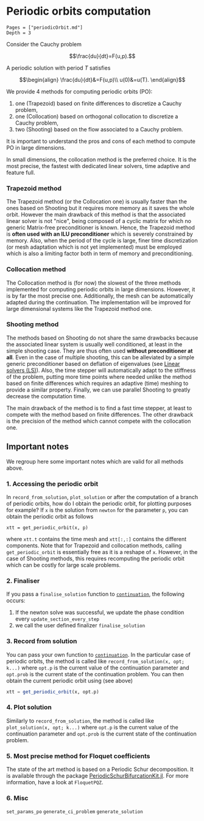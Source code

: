 # Periodic orbits computation

```@contents
Pages = ["periodicOrbit.md"]
Depth = 3
```

Consider the Cauchy problem

$$\frac{du}{dt}=F(u,p).$$

A periodic solution with period $T$ satisfies

$$\begin{align}
\frac{du}{dt}&=F(u,p)\\
u(0)&=u(T).
\end{align}$$

We provide 4 methods for computing periodic orbits (PO):

1. one (Trapezoid) based on finite differences to discretize a Cauchy problem,
2. one (Collocation) based on orthogonal collocation to discretize a Cauchy problem,
3. two (Shooting) based on the flow associated to a Cauchy problem.

It is important to understand the pros and cons of each method to compute PO in large dimensions.

In small dimensions, the collocation method is the preferred choice. It is the most precise, the fastest with dedicated linear solvers, time adaptive and feature full.


### Trapezoid method
The Trapezoid method (or the Collocation one) is usually faster than the ones based on Shooting but it requires more memory as it saves the whole orbit. However the main drawback of this method is that the associated linear solver is not "nice", being composed of a cyclic matrix for which no generic Matrix-free preconditioner is known. Hence, the Trapezoid method is **often used with an ILU preconditioner** which is severely constrained by memory. Also, when the period of the cycle is large, finer time discretization (or mesh adaptation which is not yet implemented) must be employed which is also a limiting factor both in term of memory and preconditioning.

### Collocation method

The Collocation method is (for now) the slowest of the three methods implemented for computing periodic orbits in large dimensions. However, it is by far the most precise one. Additionally, the mesh can be automatically adapted during the continuation. The implementation will be improved for large dimensional systems like the Trapezoid method one.

### Shooting method
The methods based on Shooting do not share the same drawbacks because the associated linear system is usually well conditioned, at least in the simple shooting case. They are thus often used **without preconditioner at all**. Even in the case of multiple shooting, this can be alleviated by a simple generic preconditioner based on deflation of eigenvalues (see [Linear solvers (LS)](@ref)). Also, the time stepper will automatically adapt to the stiffness of the problem, putting more time points where needed unlike the method based on finite differences which requires an adaptive (time) meshing to provide a similar property. Finally, we can use parallel Shooting to greatly decrease the computation time.

The main drawback of the method is to find a fast time stepper, at least to compete with the method based on finite differences. The other drawback is the precision of the method which cannot compete with the collocation one.

## Important notes

We regroup here some important notes which are valid for all methods above. 

### 1. Accessing the periodic orbit

In `record_from_solution`, `plot_solution` or after the computation of a branch of periodic orbits, how do I obtain the periodic orbit, for plotting purposes for example? If `x` is the solution from `newton` for the parameter `p`, you can obtain the periodic orbit as follows

```
xtt = get_periodic_orbit(x, p)
```

where `xtt.t` contains the time mesh and `xtt[:,:]` contains the different components. Note that for Trapezoid and collocation methods, calling `get_periodic_orbit` is essentially free as it is a reshape of `x`. However, in the case of Shooting methods, this requires recomputing the periodic orbit which can be costly for large scale problems.

### 2. Finaliser
If you pass a `finalise_solution` function to [`continuation`](@ref), the following occurs:

1. If the newton solve was successful, we update the phase condition every `update_section_every_step`
2. we call the user defined finalizer `finalise_solution`

### 3. Record from solution

You can pass your own function to [`continuation`](@ref). In the particular case of periodic orbits, the method is called like `record_from_solution(x, opt; k...)` where `opt.p` is the current value of the continuation parameter and `opt.prob` is the current state of the continuation problem. You can then obtain the current periodic orbit using (see above)

```julia
xtt = get_periodic_orbit(x, opt.p)
``` 

### 4. Plot solution

Similarly to `record_from_solution`, the method is called like `plot_solution(x, opt; k...)` where `opt.p` is the current value of the continuation parameter and `opt.prob` is the current state of the continuation problem.

### 5. Most precise method for Floquet coefficients
The state of the art method is based on a Periodic Schur decomposition. It is available through the package [PeriodicSchurBifurcationKit.jl](https://github.com/bifurcationkit/PeriodicSchurBifurcationKit.jl). For more information, have a look at `FloquetPQZ`.

### 6. Misc

`set_params_po`
`generate_ci_problem`
`generate_solution`
